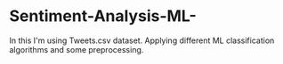 # Sentiment-Analysis-ML-
In this I'm using Tweets.csv dataset. Applying different ML classification algorithms and some preprocessing.
